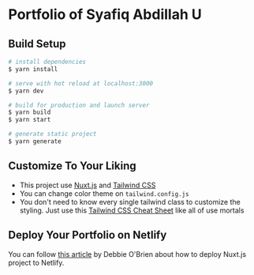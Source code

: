 # Portfolio of Syafiq Abdillah U

## Build Setup

```bash
# install dependencies
$ yarn install

# serve with hot reload at localhost:3000
$ yarn dev

# build for production and launch server
$ yarn build
$ yarn start

# generate static project
$ yarn generate
```

## Customize To Your Liking

- This project use [Nuxt.js](https://nuxtjs.org) and [Tailwind CSS](https://tailwindcss.com/)
- You can change color theme on `tailwind.config.js`
- You don't need to know every single tailwind class to customize the styling. Just use this [Tailwind CSS Cheat Sheet](https://nerdcave.com/tailwind-cheat-sheet) like all of use mortals

## Deploy Your Portfolio on Netlify

You can follow [this article](https://debbie.codes/blog/nuxt-deploying-to-netlify/) by Debbie O'Brien about how to deploy Nuxt.js project to Netlify.
